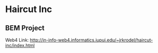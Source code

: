 # Haircut Inc

## BEM Project

Web4 Link: http://in-info-web4.informatics.iupui.edu/~jrkrodel/haircut-inc/index.html
 

